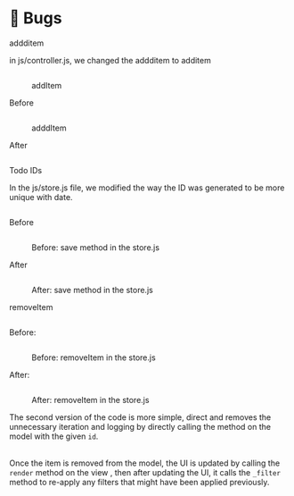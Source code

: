 # 🐞 Bugs

addditem

in js/controller.js, we changed the addditem to additem

<figure><img src="../../.gitbook/assets/image (28).png" alt=""><figcaption><p>addItem</p></figcaption></figure>

Before

<figure><img src="../../.gitbook/assets/image (12) (1).png" alt=""><figcaption><p>adddItem</p></figcaption></figure>

After

<figure><img src="../../.gitbook/assets/image (13) (1).png" alt=""><figcaption></figcaption></figure>

Todo IDs

In the js/store.js file, we modified the way the ID was generated to be more unique with date.

<figure><img src="../../.gitbook/assets/image (29).png" alt=""><figcaption></figcaption></figure>

Before

<figure><img src="../../.gitbook/assets/image (14) (1).png" alt=""><figcaption><p>Before: save method in the store.js</p></figcaption></figure>

After

<figure><img src="../../.gitbook/assets/image (15) (1).png" alt=""><figcaption><p>After: save method in the store.js</p></figcaption></figure>

removeItem

<figure><img src="../../.gitbook/assets/image (30).png" alt=""><figcaption></figcaption></figure>

Before:

<figure><img src="../../.gitbook/assets/image (16) (1).png" alt=""><figcaption><p>Before: removeItem in the store.js</p></figcaption></figure>

After:

<figure><img src="../../.gitbook/assets/image (17) (1).png" alt=""><figcaption><p>After: removeItem in the store.js</p></figcaption></figure>

The second version of the code is more simple, direct and removes the unnecessary iteration and logging by directly calling the method on the model with the given `id`.&#x20;

\
Once the item is removed from the model, the UI is updated by calling the `render` method on the view , then after updating the UI, it calls the `_filter` method to re-apply any filters that might have been applied previously.




